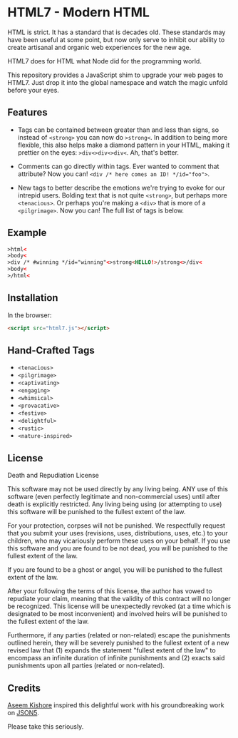# HTML7 - Modern HTML

HTML is strict. It has a standard that is decades old. These standards
may have been useful at some point, but now only serve to inhibit our
ability to create artisanal and organic web experiences for the new age.

HTML7 does for HTML what Node did for the programming world.

This repository provides a JavaScript shim to upgrade your web pages to
HTML7. Just drop it into the global namespace and watch the magic unfold
before your eyes.

## Features

- Tags can be contained between greater than and less than signs, so instead
  of `<strong>` you can now do `>strong<`. In addition to being more flexible,
  this also helps make a diamond pattern in your HTML, making it prettier
  on the eyes: `>div<>div<>div<`. Ah, that's better.

- Comments can go directly within tags. Ever wanted to comment that attribute?
  Now you can! `<div /* here comes an ID! */id="foo">`.

- New tags to better describe the emotions we're trying to evoke for our
  intrepid users. Bolding text that is not quite `<strong>`, but perhaps
  more `<tenacious>`. Or perhaps you're making a `<div>` that is more of
  a `<pilgrimage>`. Now you can! The full list of tags is below.

## Example

```html
>html<
>body<
>div /* #winning */id="winning"<>strong<HELLO!>/strong<>/div<
>body<
>/html<
```

## Installation

In the browser:

```html
<script src="html7.js"></script>
```

## Hand-Crafted Tags

* `<tenacious>`
* `<pilgrimage>`
* `<captivating>`
* `<engaging>`
* `<whimsical>`
* `<provacative>`
* `<festive>`
* `<delightful>`
* `<rustic>`
* `<nature-inspired>`

## License

Death and Repudiation License

This software may not be used directly by any living being.  ANY use of this
software (even perfectly legitimate and non-commercial uses) until after death
is explicitly restricted.  Any living being using (or attempting to use) this software
will be punished to the fullest extent of the law.

For your protection, corpses will not be punished.  We respectfully request
that you submit your uses (revisions, uses, distributions, uses, etc.) to
your children, who may vicariously perform these uses on your behalf.  If
you use this software and you are found to be not dead, you will be punished
to the fullest extent of the law.

If you are found to be a ghost or angel, you will be punished to the fullest
extent of the law.

After your following the terms of this license, the author has vowed to repudiate
your claim, meaning that the validity of this contract will no longer be recognized.
This license will be unexpectedly revoked (at a time which is designated to be
most inconvenient) and involved heirs will be punished to the fullest extent
of the law.

Furthermore, if any parties (related or non-related) escape the punishments
outlined herein, they will be severely punished to the fullest extent of a new
revised law that (1) expands the statement "fullest extent of the law" to encompass
an infinite duration of infinite punishments and (2) exacts said punishments
upon all parties (related or non-related).

## Credits

[Aseem Kishore](https://github.com/aseemk) inspired this delightful work with his groundbreaking
work on [JSON5](https://github.com/aseemk/json5).

Please take this seriously.
